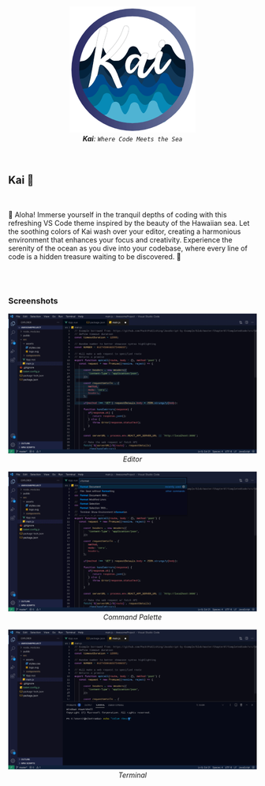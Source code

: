 <div align="center">
	<img src="https://raw.githubusercontent.com/igorskyflyer/vscode-theme-kai/main/assets/promo/kai-256x256.png" alt="Kai - a Visual Studio Code theme">
	<br>
	<em><strong>Kai</strong>: <code>Where Code Meets the Sea</code></em>
</div>

<br>
<br>

<div><h2>Kai 🌊</h2>

<br>

🌊 Aloha! Immerse yourself in the tranquil depths of coding with this refreshing VS Code theme inspired by the beauty of the Hawaiian sea. Let the soothing colors of Kai wash over your editor, creating a harmonious environment that enhances your focus and creativity. Experience the serenity of the ocean as you dive into your codebase, where every line of code is a hidden treasure waiting to be discovered. 🦞

<br>
<br>

### Screenshots

<div align="center">
	<img src="https://raw.githubusercontent.com/igorskyflyer/vscode-theme-kai/main/assets/promo/screenshot-1.png" alt="Screenshot of Visual Studio Code running Kai theme">
	<br>
	<em>Editor</em>
	<br>
	<br>
	<img src="https://raw.githubusercontent.com/igorskyflyer/vscode-theme-kai/main/assets/promo/screenshot-2.png" alt="Screenshot of Visual Studio Code running Kai theme">
	<br>
	<em>Command Palette</em>
	<br>
	<br>
	<img src="https://raw.githubusercontent.com/igorskyflyer/vscode-theme-kai/main/assets/promo/screenshot-3.png" alt="Screenshot of Visual Studio Code running Kai theme">
	<br>
	<em>Terminal</em>
</div>
